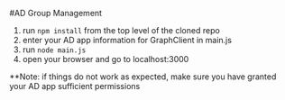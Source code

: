 #AD Group Management
1. run `npm install` from the top level of the cloned repo
2. enter your AD app information for GraphClient in main.js
3. run `node main.js`
4. open your browser and go to localhost:3000

**Note: if things do not work as expected, make sure you have granted your AD app sufficient permissions
